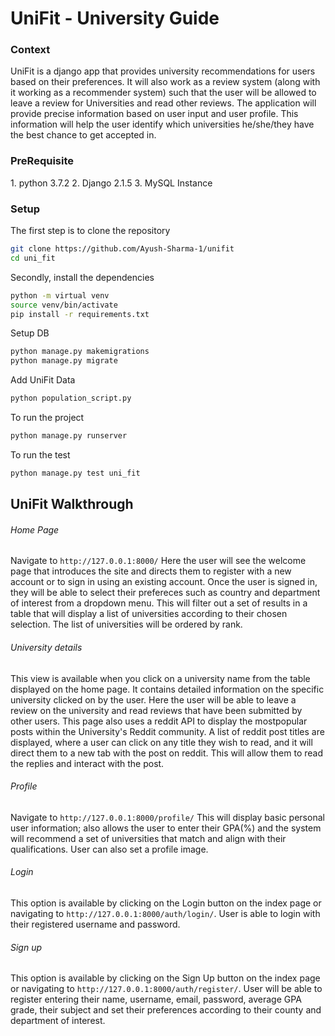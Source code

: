# UniFit - University Guide

<h3>Context</h3>
UniFit is a django app that provides university recommendations for users based on their preferences. It will also work as a review system (along with it working as a  recommender system) such that the user will be allowed to leave a review for Universities and read other reviews. The application will provide precise information based on user input and user profile. This information will help the user identify which universities he/she/they have the best chance to get accepted in.
 

<h3>PreRequisite</h3>
1. python 3.7.2
2. Django 2.1.5
3. MySQL Instance 

<h3>Setup</h3>

The first step is to clone the repository
```bash
git clone https://github.com/Ayush-Sharma-1/unifit
cd uni_fit
```

Secondly, install the dependencies
```bash
python -m virtual venv
source venv/bin/activate
pip install -r requirements.txt
```

Setup DB
```bash
python manage.py makemigrations
python manage.py migrate
```

Add UniFit Data 
```bash
python population_script.py
```

To run the project
```bash
python manage.py runserver
```

To run the test
```bash
python manage.py test uni_fit
```

## UniFit Walkthrough
###### Home Page 
Navigate to ```http://127.0.0.1:8000/```
Here the user will see the welcome page that introduces the site and directs them to register with a new account or to sign in using an existing account. 
Once the user is signed in, they will be able to select their prefereces such as  country and department of interest from a dropdown menu. This will filter out a set of results in a table that will display a list of universities according to their chosen selection. The list of universities will be ordered by rank.


###### University details
This view is available when you click on a university name from the table displayed on the home page. It contains detailed information on the specific university clicked on by the user. Here the user will be able to leave a review on the university and read reviews that have been submitted by other users. This page also uses a reddit API to display the mostpopular posts within the University's Reddit community. A list of reddit post titles are displayed, where a user can click on any title they wish to read, and it will direct them to a new tab with the post on reddit. This will allow them to read the replies and interact with the post. 

###### Profile
Navigate to ```http://127.0.0.1:8000/profile/```
This will display basic personal user information; also allows the user to enter their GPA(%) and the system will recommend a set of universities that match and align with their qualifications. User can also set a profile image.

###### Login
This option is available by clicking on the Login button on the index page or navigating to ```http://127.0.0.1:8000/auth/login/```.
User is able to login with their registered username and password. 

###### Sign up
This option is available by clicking on the Sign Up button on the index page or navigating to ```http://127.0.0.1:8000/auth/register/```.
User will be able to register entering their name, username, email, password, average GPA grade, their subject and set their preferences according to their county and department of interest.
